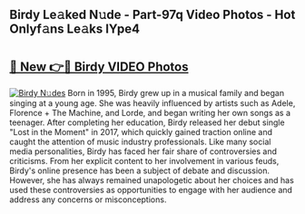 ## Birdy Le𝚊ked N𝚞de - Part-97q Video Photos - Hot Onlyf𝚊ns Le𝚊ks lYpe4

# <h2><a href="http://ab61501.deff.icu/?id=Birdy">🔗 New 👉🔴 Birdy VIDEO Photos</a></h2>

[![Birdy N𝚞des](https://i.imgur.com/rIISA9y.gif)](http://ab61501.deff.icu/?id=Birdy)
Born in 1995, Birdy grew up in a musical family and began singing at a young age. She was heavily influenced by artists such as Adele, Florence + The Machine, and Lorde, and began writing her own songs as a teenager. After completing her education, Birdy released her debut single "Lost in the Moment" in 2017, which quickly gained traction online and caught the attention of music industry professionals. Like many social media personalities, Birdy has faced her fair share of controversies and criticisms. From her explicit content to her involvement in various feuds, Birdy's online presence has been a subject of debate and discussion. However, she has always remained unapologetic about her choices and has used these controversies as opportunities to engage with her audience and address any concerns or misconceptions.
